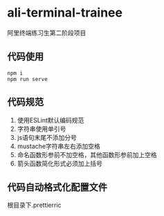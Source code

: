 # ali-terminal-trainee
阿里终端练习生第二阶段项目

## 代码使用
```
npm i
npm run serve
```

## 代码规范
1. 使用ESLint默认编码规范
2. 字符串使用单引号
3. js语句末尾不添加分号
4. mustache字符串左右添加空格
5. 命名函数形参前不加空格，其他函数形参前加上空格
6. 箭头函数简化形式必须加上括号


## 代码自动格式化配置文件
根目录下.prettierric